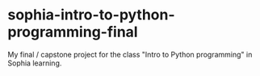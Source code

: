 # sophia-intro-to-python-programming-final
My final / capstone project for the class "Intro to Python programming" in Sophia learning.
